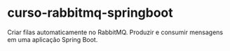 # curso-rabbitmq-springboot
Criar filas automaticamente no RabbitMQ. Produzir e consumir mensagens em uma aplicação Spring Boot.
